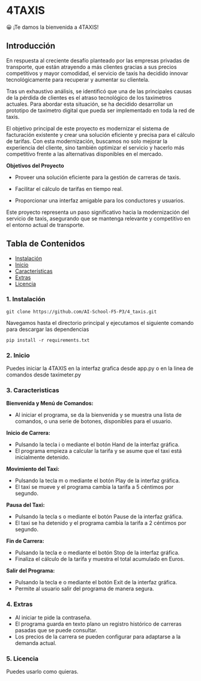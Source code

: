 # 4TAXIS

:grinning: ¡Te damos la bienvenida a 4TAXIS!

## Introducción

En respuesta al creciente desafío planteado por las empresas privadas de transporte, que están atrayendo a más clientes gracias a sus precios competitivos y mayor comodidad, el servicio de taxis ha decidido innovar tecnológicamente para recuperar y aumentar su clientela.

Tras un exhaustivo análisis, se identificó que una de las principales causas de la pérdida de clientes es el atraso tecnológico de los taxímetros actuales. Para abordar esta situación, se ha decidido desarrollar un prototipo de taxímetro digital que pueda ser implementado en toda la red de taxis.

El objetivo principal de este proyecto es modernizar el sistema de facturación existente y crear una solución eficiente y precisa para el cálculo de tarifas. Con esta modernización, buscamos no solo mejorar la experiencia del cliente, sino también optimizar el servicio y hacerlo más competitivo frente a las alternativas disponibles en el mercado.

**Objetivos del Proyecto**

- Proveer una solución eficiente para la gestión de carreras de taxis.

- Facilitar el cálculo de tarifas en tiempo real.

- Proporcionar una interfaz amigable para los conductores y usuarios.

Este proyecto representa un paso significativo hacia la modernización del servicio de taxis, asegurando que se mantenga relevante y competitivo en el entorno actual de transporte. 


## Tabla de Contenidos

- [Instalación](###instalación)
- [Inicio](###inicio)
- [Características](###características)
- [Extras](###extras)
- [Licencia](###licencia)


### 1. Instalación

    git clone https://github.com/AI-School-F5-P3/4_taxis.git

Navegamos hasta el directorio principal y ejecutamos el siguiente comando para descargar las dependencias

    pip install -r requirements.txt     


### 2. Inicio

Puedes iniciar la 4TAXIS en la interfaz grafica desde app.py o en la linea de comandos desde taximeter.py


### 3. Caracteristicas

**Bienvenida y Menú de Comandos:**
- Al iniciar el programa, se da la bienvenida y se muestra una lista de comandos, o una serie de botones, disponibles para el usuario.

**Inicio de Carrera:**
- Pulsando la tecla i o mediante el botón Hand de la interfaz gráfica.
- El programa empieza a calcular la tarifa y se asume que el taxi está inicialmente detenido.
        
**Movimiento del Taxi:**
- Pulsando la tecla m o mediante el botón Play de la interfaz gráfica.
- El taxi se mueve y el programa cambia la tarifa a 5 céntimos por segundo. 
        
**Pausa del Taxi:**
- Pulsando la tecla s o mediante el botón Pause de la interfaz gráfica.
- El taxi se ha detenido y el programa cambia la tarifa a 2 céntimos por segundo. 
     
**Fin de Carrera:**
- Pulsando la tecla e o mediante el botón Stop de la interfaz gráfica.
- Finaliza el cálculo de la tarifa y muestra el total acumulado en Euros.

**Salir del Programa:**
- Pulsando la tecla e o mediante el botón Exit de la interfaz gráfica.
- Permite al usuario salir del programa de manera segura.


### 4. Extras

- Al iniciar te pide la contraseña.
- El programa guarda en texto plano un registro histórico de carreras pasadas que se puede consultar.
- Los precios de la carrera se pueden configurar para adaptarse a la demanda actual.


### 5. Licencia

Puedes usarlo como quieras.